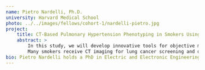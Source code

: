 ```yaml
---
name: Pietro Nardelli, Ph.D.
university: Harvard Medical School
photo: ../../images/fellows/cohort-1/nardelli-pietro.jpg
project:
    title: CT-Based Pulmonary Hypertension Phenotyping in Smokers Using Artificial Intelligence 
    abstract: >
        In this study, we will develop innovative tools for objective measurement of pulmonary vasculature morphology in smokers using computed tomographic (CT) imaging to characterize pulmonary hypertension (PH) disease severity.
        Many smokers receive CT imaging for lung cancer screening and diagnosis of lung disease. Our goal is to develop algorithms that help define the main structural effects of PH in COPD patients. We will leverage the BioData-Catalyst platform to refine our approaches, provide better imaging artery-vein detection, and develop novel deep-learning approaches for vessel wall quantification. Our methods will be incorporated in Chest Imaging Platform and BioData-Catalyst and use COPDGene data.
bio: Pietro Nardelli holds a PhD in Electric and Electronic Engineering received from the University College Cork, Ireland, where he was the original developer and designer of an innovative open source approach for virtual bronchoscopy starting from CT images. Since 2016, he has been a member of the Applied Chest Imaging Laboratory at Brigham and Women’s Hospital and an instructor in Radiology at Harvard Medical School. Nardelli has a broad background in biomedical engineering, with specific training and expertise in medical image analysis and artificial intelligence applied to medicine. The goal of his research program is the design and development of new algorithms in the field of image-based biomarkers for the understanding of lung diseases, with particular interest in Pulmonary Vascular Disease (PVD). As part of his research, Nardelli leads several artificial intelligence projects at the Applied Chest Imaging Laboratory (ACIL), where he develops and applies new machine learning approaches for advanced image-based lung phenotyping problems. He also contributes to the development, integration, and validation of new algorithms into the open source software Chest Imaging Platform (CIP), and he is a member of the COPDGene imaging core group.
---
```


